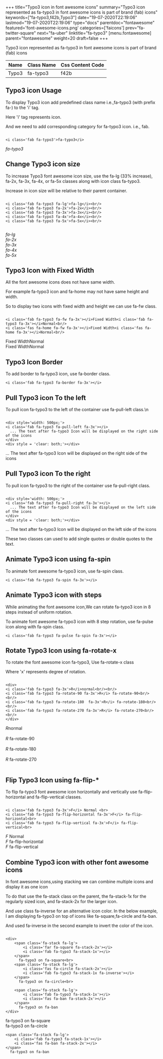 +++
title="Typo3 icon in font awesome icons"
summary="Typo3 icon represented as fa-typo3 in font awesome icons is part of brand (fab) icons"
keywords=["fa-typo3,f42b,Typo3"]
date="19-07-2020T22:19:06"
lastmod="19-07-2020T22:19:06"
type="docs"
parentdoc="fontawesome"
featured='font-awesome-icons.png'
categories=['faicons']
prev="fa-twitter-square"
next="fa-uber"
linktitle="fa-typo3"
[menu.fontawesome]
parent="fontawesome"
weight=20
draft=false
+++


Typo3 icon represented as fa-typo3 in font awesome icons is part of brand (fab) icons

<div class='table-responsive'><table class='table'><thead><tr><th>Name</th><th>Class Name</th><th>Css Content Code</th></tr></thead><tbody><tr><td>Typo3</td><td>fa-typo3</td><td>f42b</td></tr></tbody></table></div>



## Typo3 icon Usage

To display Typo3 icon add predefined class name i.e.,fa-typo3 (with prefix fa-) to the 'i' tag.

Here 'i' tag represents icon.

And we need to add corresponding category for fa-typo3 icon. i.e., fab.


```

<i class='fab fa-typo3'>fa-typo3</i>
```

<i class='fab fa-typo3'>fa-typo3</i>




## Change Typo3 icon size
To increase Typo3 font awesome icon size, use the fa-lg (33% increase), fa-2x, fa-3x, fa-4x, or fa-5x classes along with icon class fa-typo3.

Increase in icon size will be relative to their parent container. 

```

<i class='fab fa-typo3 fa-lg'>fa-lg</i><br/>
<i class='fab fa-typo3 fa-2x'>fa-2x</i><br/>
<i class='fab fa-typo3 fa-3x'>fa-3x</i><br/>
<i class='fab fa-typo3 fa-4x'>fa-4x</i><br/>
<i class='fab fa-typo3 fa-5x'>fa-5x</i><br/>
            
```

<i class='fab fa-typo3 fa-lg'>fa-lg</i><br/>
<i class='fab fa-typo3 fa-2x'>fa-2x</i><br/>
<i class='fab fa-typo3 fa-3x'>fa-3x</i><br/>
<i class='fab fa-typo3 fa-4x'>fa-4x</i><br/>
<i class='fab fa-typo3 fa-5x'>fa-5x</i><br/>
            



## Typo3 Icon with Fixed Width 

All the font awesome icons does not have same width.

For example fa-typo3 icon and fa-home may not have same height and width.

So to display two icons with fixed width and height we can use fa-fw class.


```

<i class='fab fa-typo3 fa-fw fa-3x'></i>Fixed Width<i class='fab fa-typo3 fa-3x'></i>Normal<br/>
<i class='fas fa-home fa-fw fa-3x'></i>Fixed Width<i class='fas fa-home fa-3x'></i>Normal<br/>
```

<i class='fab fa-typo3 fa-fw fa-3x'></i>Fixed Width<i class='fab fa-typo3 fa-3x'></i>Normal<br/>
<i class='fas fa-home fa-fw fa-3x'></i>Fixed Width<i class='fas fa-home fa-3x'></i>Normal<br/>



## Typo3 Icon Border 

To add border to fa-typo3 icon, use fa-border class.


```
<i class='fab fa-typo3 fa-border fa-3x'></i>

```
<i class='fab fa-typo3 fa-border fa-3x'></i>





## Pull Typo3 icon To the left

To pull icon fa-typo3 to the left of the container use fa-pull-left class.\n

```

<div style='width: 500px;'>
<i class='fab fa-typo3 fa-pull-left fa-3x'></i>
  ... The text after fa-typo3 Icon will be displayed on the right side of the icons
</div>
<div style = 'clear: both;'></div>
```

<div style='width: 500px;'>
<i class='fab fa-typo3 fa-pull-left fa-3x'></i>
  ... The text after fa-typo3 Icon will be displayed on the right side of the icons
</div>
<div style = 'clear: both;'></div>




## Pull Typo3 icon To the right
To pull icon fa-typo3 to the right of the container use fa-pull-right class.

```

<div style='width: 500px;'>
<i class='fab fa-typo3 fa-pull-right fa-3x'></i>
  ... The text after fa-typo3 Icon will be displayed on the left side of the icons
</div>
<div style = 'clear: both;'></div>
```

<div style='width: 500px;'>
<i class='fab fa-typo3 fa-pull-right fa-3x'></i>
  ... The text after fa-typo3 Icon will be displayed on the left side of the icons
</div>
<div style = 'clear: both;'></div>

These two classes can used to add single quotes or double quotes to the text.


## Animate Typo3 icon using fa-spin
To animate font awesome fa-typo3 icon, use fa-spin class.

```
<i class='fab fa-typo3 fa-spin fa-3x'></i>
```
<i class='fab fa-typo3 fa-spin fa-3x'></i>




## Animate Typo3 icon with steps
While animating the font awesome icon,We can rotate fa-typo3 icon in 8 steps instead of uniform rotation.

To animate font awesome fa-typo3 icon with 8 step rotation, use fa-pulse icon along with fa-spin class.


```
<i class='fab fa-typo3 fa-pulse fa-spin fa-3x'></i>

```
<i class='fab fa-typo3 fa-pulse fa-spin fa-3x'></i>





## Rotate Typo3 Icon using fa-rotate-x
To rotate the font awesome icon fa-typo3, Use fa-rotate-x class

Where 'x' represents degree of rotation.


```

<div>
<i class='fab fa-typo3 fa-3x'>R</i>normal<br/><br/>
<i class='fab fa-typo3 fa-rotate-90 fa-3x'>R</i> fa-rotate-90<br/><br/> 
<i class='fab fa-typo3 fa-rotate-180  fa-3x'>R</i> fa-rotate-180<br/><br/> 
<i class='fab fa-typo3 fa-rotate-270 fa-3x'>R</i> fa-rotate-270<br/><br/>
</div>
```

<div>
<i class='fab fa-typo3 fa-3x'>R</i>normal<br/><br/>
<i class='fab fa-typo3 fa-rotate-90 fa-3x'>R</i> fa-rotate-90<br/><br/> 
<i class='fab fa-typo3 fa-rotate-180  fa-3x'>R</i> fa-rotate-180<br/><br/> 
<i class='fab fa-typo3 fa-rotate-270 fa-3x'>R</i> fa-rotate-270<br/><br/>
</div>




## Flip Typo3 Icon using fa-flip-*
To flip fa-typo3 font awesome icon horizontally and vertically use fa-flip-horizontal and fa-flip-vertical classes. 

```

<i class='fab fa-typo3 fa-3x'>F</i> Normal <br>
<i class='fab fa-typo3 fa-flip-horizontal fa-3x'>F</i> fa-flip-horizontal<br>
<i class='fab fa-typo3 fa-flip-vertical fa-3x'>F</i> fa-flip-vertical<br>
```

<i class='fab fa-typo3 fa-3x'>F</i> Normal <br>
<i class='fab fa-typo3 fa-flip-horizontal fa-3x'>F</i> fa-flip-horizontal<br>
<i class='fab fa-typo3 fa-flip-vertical fa-3x'>F</i> fa-flip-vertical<br>




## Combine Typo3 icon with other font awesome icons
In font awesome icons,using stacking we can combine multiple icons and display it as one icon 

To do that use the fa-stack class on the parent, the fa-stack-1x for the regularly sized icon, and fa-stack-2x for the larger icon.

And use class fa-inverse for an alternative icon color. 
In the below example, I am displaying fa-typo3 on top of icons like fa-square,fa-circle and fa-ban.

And used fa-inverse in the second example to invert the color of the icon.

```

<div>
    <span class='fa-stack fa-lg'>
        <i class='far fa-square fa-stack-2x'></i>
        <i class='fab fa-typo3 fa-stack-1x'></i>
    </span>
      fa-typo3 on fa-square<br>
    <span class='fa-stack fa-lg'>
        <i class='fas fa-circle fa-stack-2x'></i>
        <i class='fab fa-typo3 fa-stack-1x fa-inverse'></i>
    </span>
      fa-typo3 on fa-circle<br>

    <span class='fa-stack fa-lg'>
        <i class='fab fa-typo3 fa-stack-1x'></i>
        <i class='fas fa-ban fa-stack-2x'></i>
    </span>
      fa-typo3 on fa-ban
</div>
```

<div>
    <span class='fa-stack fa-lg'>
        <i class='far fa-square fa-stack-2x'></i>
        <i class='fab fa-typo3 fa-stack-1x'></i>
    </span>
      fa-typo3 on fa-square<br>
    <span class='fa-stack fa-lg'>
        <i class='fas fa-circle fa-stack-2x'></i>
        <i class='fab fa-typo3 fa-stack-1x fa-inverse'></i>
    </span>
      fa-typo3 on fa-circle<br>

    <span class='fa-stack fa-lg'>
        <i class='fab fa-typo3 fa-stack-1x'></i>
        <i class='fas fa-ban fa-stack-2x'></i>
    </span>
      fa-typo3 on fa-ban
</div>






